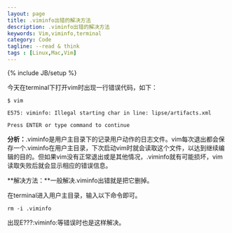 ```yaml
---
layout: page
title: .viminfo出错的解决方法
description: .viminfo出错的解决方法
keywords: Vim,viminfo,terminal
category: Code
tagline: --read & think
tags : [Linux,Mac,Vim]
---
```

{% include JB/setup %}

今天在terminal下打开vim时出现一行错误代码，如下：

`$ vim`

`E575: viminfo: Illegal starting char in line: lipse/artifacts.xml`

`Press ENTER or type command to continue`

**分析：**.viminfo是用户主目录下的记录用户动作的日志文件。vim每次退出都会保存一个.viminfo在用户主目录，下次启动vim时就会读取这个文件，以达到继续编辑的目的。但如果vim没有正常退出或是其他情况，.viminfo就有可能损坏，vim读取失败后就会显示相应的错误信息。

**解决方法：**一般解决.viminfo出错就是把它删掉。

在terminal进入用户主目录，输入以下命令即可。

`rm -i .viminfo`

出现E???:viminfo:等错误时也是这样解决。